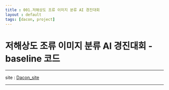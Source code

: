 ```yaml
---
title : 001.저해상도 조류 이미지 분류 AI 경진대회
layout : default
tags: [dacon, project]
---
```


# 저해상도 조류 이미지 분류 AI 경진대회 - baseline 코드

---

site : [Dacon_site](https://dacon.io/competitions/official/236251/overview/description)

---
